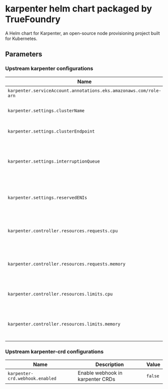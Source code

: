 # karpenter helm chart packaged by TrueFoundry
A Helm chart for Karpenter, an open-source node provisioning project built for Kubernetes.

## Parameters

### Upstream karpenter configurations

| Name                                                              | Description                                       | Value   |
| ----------------------------------------------------------------- | ------------------------------------------------- | ------- |
| `karpenter.serviceAccount.annotations.eks.amazonaws.com/role-arn` | Karpenter role ARN                                | `""`    |
| `karpenter.settings.clusterName`                                  | Name of the EKS cluster                           | `""`    |
| `karpenter.settings.clusterEndpoint`                              | Endpoint URL of the EKS cluster                   | `""`    |
| `karpenter.settings.interruptionQueue`                            | Name of the interruption queue for spot instances | `""`    |
| `karpenter.settings.reservedENIs`                                 | reserved ENIs for the custom networking CNI setup | `0`     |
| `karpenter.controller.resources.requests.cpu`                     | CPU requests for karpenter container              | `50m`   |
| `karpenter.controller.resources.requests.memory`                  | Memory requests for karpenter container           | `100Mi` |
| `karpenter.controller.resources.limits.cpu`                       | CPU limits for karpenter container                | `200m`  |
| `karpenter.controller.resources.limits.memory`                    | Memory requests for karpenter container           | `256Mi` |

### Upstream karpenter-crd configurations

| Name                            | Description                      | Value   |
| ------------------------------- | -------------------------------- | ------- |
| `karpenter-crd.webhook.enabled` | Enable webhook in karpenter CRDs | `false` |
